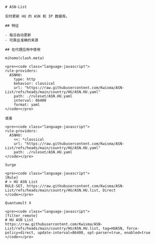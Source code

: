 
    # ASN-List
    
    实时更新 HU 的 ASN 和 IP 数据库。
    
    ## 特征
    
    - 每日自动更新
    - 可靠且准确的来源
    
    ## 在代理应用中使用
    
    mihomo(clash.meta)
   
    <pre><code class="language-javascript">
    rule-providers:
      ASNHU:
        type: http
        behavior: classical
        url: "https://raw.githubusercontent.com/Kwisma/ASN-List/refs/heads/main/country/HU/ASN.HU.yaml"
        path: ./ruleset/ASN.HU.yaml
        interval: 86400
        format: yaml
    </code></pre>

    或者

    <pre><code class="language-javascript">
    rule-providers:
      ASNHU:
        <<: *classical
        url: "https://raw.githubusercontent.com/Kwisma/ASN-List/refs/heads/main/country/HU/ASN.HU.yaml"
        path: ./ruleset/ASN.HU.yaml
    </code></pre>
    
    Surge
    
    <pre><code class="language-javascript">
    [Rule]
    # > HU ASN List
    RULE-SET, https://raw.githubusercontent.com/Kwisma/ASN-List/refs/heads/main/country/HU/ASN.HU.list, Direct
    </code></pre>
    
    Quantumult X
    
    <pre><code class="language-javascript">
    [filter_remote]
    # HU ASN List
    https://raw.githubusercontent.com/Kwisma/ASN-List/refs/heads/main/country/HU/ASN.HU.list, tag=HUASN, force-policy=direct, update-interval=86400, opt-parser=true, enabled=true
    </code></pre>
    